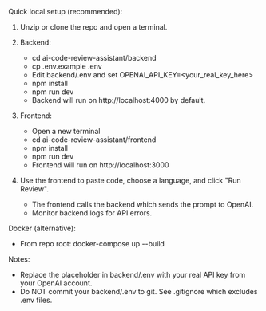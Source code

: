 Quick local setup (recommended):

1. Unzip or clone the repo and open a terminal.
2. Backend:
   - cd ai-code-review-assistant/backend
   - cp .env.example .env
   - Edit backend/.env and set OPENAI_API_KEY=<your_real_key_here>
   - npm install
   - npm run dev
   - Backend will run on http://localhost:4000 by default.

3. Frontend:
   - Open a new terminal
   - cd ai-code-review-assistant/frontend
   - npm install
   - npm run dev
   - Frontend will run on http://localhost:3000

4. Use the frontend to paste code, choose a language, and click "Run Review".
   - The frontend calls the backend which sends the prompt to OpenAI.
   - Monitor backend logs for API errors.

Docker (alternative):
- From repo root:
  docker-compose up --build

Notes:
- Replace the placeholder in backend/.env with your real API key from your OpenAI account.
- Do NOT commit your backend/.env to git. See .gitignore which excludes .env files.
